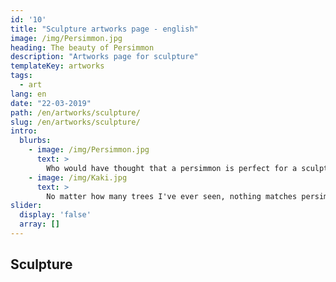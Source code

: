 ```yaml
---
id: '10'
title: "Sculpture artworks page - english"
image: /img/Persimmon.jpg
heading: The beauty of Persimmon
description: "Artworks page for sculpture"
templateKey: artworks
tags:
  - art
lang: en
date: "22-03-2019"
path: /en/artworks/sculpture/
slug: /en/artworks/sculpture/
intro:
  blurbs:
    - image: /img/Persimmon.jpg
      text: >
        Who would have thought that a persimmon is perfect for a sculpture?
    - image: /img/Kaki.jpg
      text: >
        No matter how many trees I've ever seen, nothing matches persimmon wood ...
slider:
  display: 'false'
  array: []
---
```


## Sculpture
